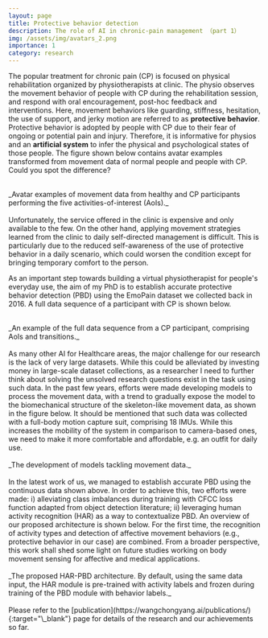 ```yaml
---
layout: page
title: Protective behavior detection
description: The role of AI in chronic-pain management （part 1）
img: /assets/img/avatars_2.png
importance: 1
category: research
---
```


The popular treatment for chronic pain (CP) is focused on physical rehabilitation organized by physiotherapists at clinic. The physio observes the movement behavior of people with CP during the rehabilitation session, and respond with oral encouragement, post-hoc feedback and interventions. Here, movement behaviors like guarding, stiffness, hesitation, the use of support, and jerky motion are referred to as **protective behavior**. Protective behavior is adopted by people with CP due to their fear of ongoing or potential pain and injury. Therefore, it is informative for physios and an **artificial system** to infer the physical and psychological states of those people. The figure shown below contains avatar examples transformed from movement data of normal people and people with CP. Could you spot the difference?
<br/>
<br/>
<div class="row justify-content-sm-center">
    <div class="col-sm-10 mt-3 mt-md-0">
        <img class="img-fluid" src="{{'/assets/img/avatars_2.png' | relative_url }}" alt="" title="Avatar examples"/>
    </div>
</div>
<div class="caption">
    _Avatar examples of movement data from healthy and CP participants performing the five activities-of-interest (AoIs)._
</div>
<br/>
Unfortunately, the service offered in the clinic is expensive and only available to the few. On the other hand, applying movement strategies learned from the clinic to daily self-directed management is difficult. This is particularly due to the reduced self-awareness of the use of protective behavior in a daily scenario, which could worsen the condition except for bringing temporary comfort to the person. 

As an important step towards building a virtual physiotherapist for people's everyday use, the aim of my PhD is to establish accurate protective behavior detection (PBD) using the EmoPain dataset we collected back in 2016. A full data sequence of a participant with CP is shown below.
<br/>
<br/>
<div class="row justify-content-sm-center">
    <div class="col-sm-10 mt-3 mt-md-0">
        <img class="img-fluid" src="{{'/assets/img/sequence_2.png' | relative_url }}" alt="" title="Avatar examples"/>
    </div>
</div>
<div class="caption">
    _An example of the full data sequence from a CP participant, comprising AoIs and transitions._
</div>
<br/>
As many other AI for Healthcare areas, the major challenge for our research is the lack of very large datasets. While this could be alleviated by investing money in large-scale dataset collections, as a researcher I need to further think about solving the unsolved research questions exist in the task using such data. In the past few years, efforts were made developing models to process the movement data, with a trend to gradually expose the model to the biomechanical structure of the skeleton-like movement data, as shown in the figure below. It should be mentioned that such data was collected with a full-body motion capture suit, comprising 18 IMUs. While this increases the mobility of the system in comparison to camera-based ones, we need to make it more comfortable and affordable, e.g. an outfit for daily use.
<br/>
<br/>
<div class="row justify-content-sm-center">
    <div class="col-sm-10 mt-3 mt-md-0">
        <img class="img-fluid" src="{{'/assets/img/models.png' | relative_url }}" alt="" title="our models"/>
    </div>
</div>
<div class="caption">
    _The development of models tackling movement data._
</div>
<br/>
In the latest work of us, we managed to establish accurate PBD using the continuous data shown above. In order to achieve this, two efforts were made: i) alleviating class imbalances during training with CFCC loss function adapted from object detection literature; ii) leveraging human activity recognition (HAR) as a way to contextualize PBD. An overview of our proposed architecture is shown below. For the first time, the recognition of activity types and detection of affective movement behaviors (e.g., protective behavior in our case) are combined. From a broader perspective, this work shall shed some light on future studies working on body movement sensing for affective and medical applications.
<br/>
<br/>
<div class="row justify-content-sm-center">
    <div class="col-sm-6 mt-3 mt-md-0">
        <img class="img-fluid" src="{{'/assets/img/IMWUT_1.png' | relative_url }}" alt="" title="the proposed architecture"/>
    </div>
</div>
<div class="caption">
    _The proposed HAR-PBD architecture. By default, using the same data input, the HAR module is pre-trained with activity labels and frozen during training of the PBD module with behavior labels._
</div>
<br/>
Please refer to the [publication](https://wangchongyang.ai/publications/){:target="\_blank"} page for details of the research and our achievements so far.

<!-- <div class="row">
    <div class="col-sm mt-3 mt-md-0">
        <img class="img-fluid rounded z-depth-1" src="{{ '/assets/img/1.jpg' | relative_url }}" alt="" title="example image"/>
    </div>
    <div class="col-sm mt-3 mt-md-0">
        <img class="img-fluid rounded z-depth-1" src="{{ '/assets/img/3.jpg' | relative_url }}" alt="" title="example image"/>
    </div>
    <div class="col-sm mt-3 mt-md-0">
        <img class="img-fluid rounded z-depth-1" src="{{ '/assets/img/5.jpg' | relative_url }}" alt="" title="example image"/>
    </div>
</div>
<div class="caption">
    Caption photos easily. On the left, a road goes through a tunnel. Middle, leaves artistically fall in a hipster photoshoot. Right, in another hipster photoshoot, a lumberjack grasps a handful of pine needles.
</div>

You can also put regular text between your rows of images.
Say you wanted to write a little bit about your project before you posted the rest of the images.
You describe how you toiled, sweated, *bled* for your project, and then... you reveal it's glory in the next row of images.


<div class="row justify-content-sm-center">
    <div class="col-sm-8 mt-3 mt-md-0">
        <img class="img-fluid rounded z-depth-1" src="{{ '/assets/img/6.jpg' | relative_url }}" alt="" title="example image"/>
    </div>
    <div class="col-sm-4 mt-3 mt-md-0">
        <img class="img-fluid rounded z-depth-1" src="{{ '/assets/img/11.jpg' | relative_url }}" alt="" title="example image"/>
    </div>
</div>
<div class="caption">
    You can also have artistically styled 2/3 + 1/3 images, like these.
</div>


The code is simple.
Just wrap your images with `<div class="col-sm">` and place them inside `<div class="row">` (read more about the <a href="https://getbootstrap.com/docs/4.4/layout/grid/" target="_blank">Bootstrap Grid</a> system).
To make images responsive, add `img-fluid` class to each; for rounded corners and shadows use `rounded` and `z-depth-1` classes.
Here's the code for the last row of images above:

```html
<div class="row justify-content-sm-center">
    <div class="col-sm-8 mt-3 mt-md-0">
        <img class="img-fluid rounded z-depth-1" src="{{ '/assets/img/6.jpg' | relative_url }}" alt="" title="example image"/>
    </div>
    <div class="col-sm-4 mt-3 mt-md-0">
        <img class="img-fluid rounded z-depth-1" src="{{ '/assets/img/11.jpg' | relative_url }}" alt="" title="example image"/>
    </div>
</div>
``` -->
